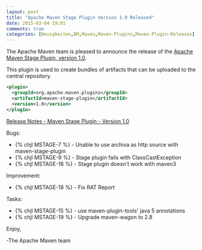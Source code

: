 ```yaml
---
layout: post
title: "Apache Maven Stage Plugin Version 1.0 Released"
date: 2015-03-04 19:01
comments: true
categories: [Neuigkeiten,BM,Maven,Maven-Plugins,Maven-Plugin-Releases]
---
```

The Apache Maven team is pleased to announce the release of the 
[Apache Maven Stage Plugin, version 1.0](http://maven.apache.org/plugins/maven-stage-plugin/).

This plugin is used to create bundles of artifacts that can be uploaded to the
central repository.


``` xml
<plugin>
  <groupId>org.apache.maven.plugins</groupId>
  <artifactId>maven-stage-plugin</artifactId>
  <version>1.0</version>
</plugin>
```

<!-- more -->

[Release Notes - Maven Stage Plugin - Version 1.0](http://jira.codehaus.org/secure/ReleaseNote.jspa?projectId=11695&version=14343)

Bugs:

 * {% chjl MSTAGE-7 %} - Unable to use archiva as http source with maven-stage-plugin
 * {% chjl MSTAGE-9 %} - Stage plugin fails with ClassCastException
 * {% chjl MSTAGE-16 %} - Stage plugin doesn't work with maven3

Improvement:

 * {% chjl MSTAGE-18 %} - Fix RAT Report

Tasks:

 * {% chjl MSTAGE-15 %} - use maven-plugin-tools' java 5 annotations
 * {% chjl MSTAGE-19 %} - Upgrade maven-wagon to 2.8

Enjoy,

-The Apache Maven team
